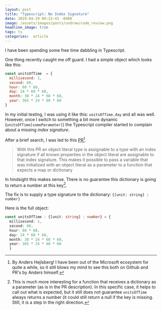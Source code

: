 ```yaml
---
layout: post
title: "Typescript: No Index Signature"
date: 2019-04-29 09:23:43 -0400
image: /assets/images/posts/undraw/code_review.png
headline_image: true
tags: ts
categories:  article
---
```


I have been spending some free time dabbling in Typescript.

One thing recently caught me off guard. I had a simple object which looks like this:

```javascript
const unitsOfTime  = {
  millisecond: 1,
  second: 60,
  hour: 60 * 60,
  day: 24 * 60 * 60,
  month: 30 * 24 * 60 * 60,
  year: 365 * 24 * 60 * 60
}
```

In my initial testing, I was using it like this: `unitsOfTime.day` and all was well. However, once I switch to something a bit more dynamic (`unitsOfTime[someParameter]`) the Typescript compiler started to complain about a missing _index signature_.

After a brief search, I was led to this [PR](https://github.com/Microsoft/TypeScript/pull/7029)[^1].

> With this PR an object literal type is assignable to a type with an index signature if all known properties in the object literal are assignable to that index signature. This makes it possible to pass a variable that was initialized with an object literal as a parameter to a function that expects a map or dictionary

In hindsight this makes sense. There is no guarantee this dictionary is going to return a number at this key[^2].

The fix is to supply a type signature to the dictionary: `{[unit: string] : number}`

Here is the full object:

```typescript
const unitsOfTime : {[unit: string] : number} = {
  millisecond: 1,
  second: 60,
  hour: 60 * 60,
  day: 24 * 60 * 60,
  month: 30 * 24 * 60 * 60,
  year: 365 * 24 * 60 * 60
  }
```

[^1]: By Anders Hejlsberg! I have been out of the Microsoft ecosystem for quite a while, so it still blows my mind to see this both on Github and PR's by Anders himself.
[^2]: This is much more interesting for a function that receives a dictionary as a parameter (as is in the PR description). In this specific case, it helps to call out what is expected, but it still does not guarantee `unitsOfTime` always returns a number (it could still return a null if the key is missing. Still, it is a step in the right direction.
